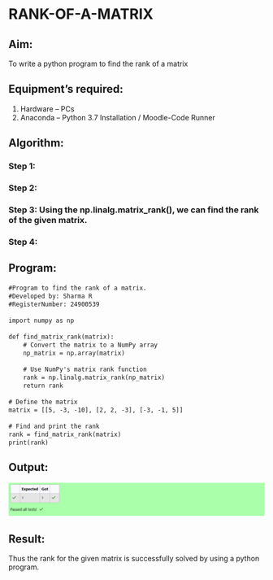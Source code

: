 # RANK-OF-A-MATRIX
## Aim:
To write a python program to find the rank of a matrix
## Equipment’s required:
1. 	Hardware – PCs
2. 	Anaconda – Python 3.7 Installation / Moodle-Code Runner
## Algorithm:
### Step 1: 
### Step 2: 
### Step 3: Using the np.linalg.matrix_rank(), we can find the rank of the given matrix.
### Step 4: 
## Program:
```
#Program to find the rank of a matrix.
#Developed by: Sharma R
#RegisterNumber: 24900539

import numpy as np

def find_matrix_rank(matrix):
    # Convert the matrix to a NumPy array
    np_matrix = np.array(matrix)
    
    # Use NumPy's matrix rank function
    rank = np.linalg.matrix_rank(np_matrix)
    return rank

# Define the matrix
matrix = [[5, -3, -10], [2, 2, -3], [-3, -1, 5]]

# Find and print the rank
rank = find_matrix_rank(matrix)
print(rank)
```

## Output:
![alt text](image.png)
## Result:
Thus the rank for the given matrix is successfully solved by  using a python program.

